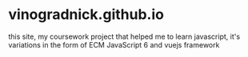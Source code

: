 # vinogradnick.github.io
this site, my coursework project that helped me to learn javascript, it's variations in the form of ECM JavaScript 6 and vuejs framework
